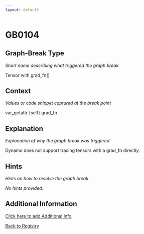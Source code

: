 ```yaml
---
layout: default
---
```

# GB0104

## Graph-Break Type
*Short name describing what triggered the graph break*

Tensor with grad_fn()

## Context
*Values or code snippet captured at the break point*

var_getattr {self} grad_fn

## Explanation
*Explanation of why the graph break was triggered*

Dynamo does not support tracing tensors with a grad_fn directly.

## Hints
*Hints on how to resolve the graph break*

*No hints provided.*


## Additional Information

<!-- ADDITIONAL INFORMATION START - Add custom information below this line -->

<!-- ADDITIONAL INFORMATION END -->


[Click here to add Additional Info](https://github.com/meta-pytorch/compile-graph-break-site/edit/main/docs/gb/gb0104.md)

[Back to Registry](../index.html)
